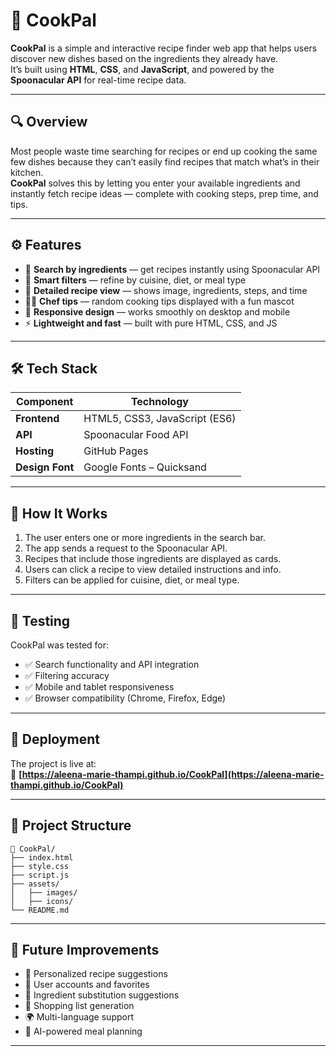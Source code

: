 # 🍳 CookPal

**CookPal** is a simple and interactive recipe finder web app that helps users discover new dishes based on the ingredients they already have.  
It’s built using **HTML**, **CSS**, and **JavaScript**, and powered by the **Spoonacular API** for real-time recipe data.

---

## 🔍 Overview

Most people waste time searching for recipes or end up cooking the same few dishes because they can’t easily find recipes that match what’s in their kitchen.  
**CookPal** solves this by letting you enter your available ingredients and instantly fetch recipe ideas — complete with cooking steps, prep time, and tips.

---

## ⚙️ Features

- 🔎 **Search by ingredients** — get recipes instantly using Spoonacular API  
- 🧠 **Smart filters** — refine by cuisine, diet, or meal type  
- 📜 **Detailed recipe view** — shows image, ingredients, steps, and time  
- 👨‍🍳 **Chef tips** — random cooking tips displayed with a fun mascot  
- 📱 **Responsive design** — works smoothly on desktop and mobile  
- ⚡ **Lightweight and fast** — built with pure HTML, CSS, and JS  

---

## 🛠️ Tech Stack

| Component | Technology |
|------------|-------------|
| **Frontend** | HTML5, CSS3, JavaScript (ES6) |
| **API** | Spoonacular Food API |
| **Hosting** | GitHub Pages |
| **Design Font** | Google Fonts – Quicksand |

---

## 🧩 How It Works

1. The user enters one or more ingredients in the search bar.  
2. The app sends a request to the Spoonacular API.  
3. Recipes that include those ingredients are displayed as cards.  
4. Users can click a recipe to view detailed instructions and info.  
5. Filters can be applied for cuisine, diet, or meal type.  

---

## 🧪 Testing

CookPal was tested for:

- ✅ Search functionality and API integration  
- ✅ Filtering accuracy  
- ✅ Mobile and tablet responsiveness  
- ✅ Browser compatibility (Chrome, Firefox, Edge)  

---

## 🚀 Deployment

The project is live at:  
🔗 **[https://aleena-marie-thampi.github.io/CookPal](https://aleena-marie-thampi.github.io/CookPal)**

---

## 📂 Project Structure

```
📁 CookPal/
├── index.html
├── style.css            
├── script.js                
├── assets/
│   ├── images/
│   ├── icons/
└── README.md

```
---

## 🌱 Future Improvements

- 🌟 Personalized recipe suggestions  
- 💾 User accounts and favorites  
- 🥕 Ingredient substitution suggestions  
- 🛒 Shopping list generation  
- 🌍 Multi-language support  
- 🤖 AI-powered meal planning  
---





